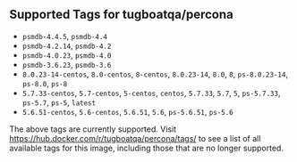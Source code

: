 ## Supported Tags for tugboatqa/percona

* `psmdb-4.4.5`, `psmdb-4.4`
* `psmdb-4.2.14`, `psmdb-4.2`
* `psmdb-4.0.23`, `psmdb-4.0`
* `psmdb-3.6.23`, `psmdb-3.6`
* `8.0.23-14-centos`, `8.0-centos`, `8-centos`, `8.0.23-14`, `8.0`, `8`, `ps-8.0.23-14`, `ps-8.0`, `ps-8`
* `5.7.33-centos`, `5.7-centos`, `5-centos`, `centos`, `5.7.33`, `5.7`, `5`, `ps-5.7.33`, `ps-5.7`, `ps-5`, `latest`
* `5.6.51-centos`, `5.6-centos`, `5.6.51`, `5.6`, `ps-5.6.51`, `ps-5.6`

The above tags are currently supported. Visit https://hub.docker.com/r/tugboatqa/percona/tags/ to see a list of all available tags for this image, including those that are no longer supported.

